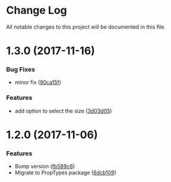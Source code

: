 # Change Log

All notable changes to this project will be documented in this file.

<a name="1.3.0"></a>
# 1.3.0 (2017-11-16)


### Bug Fixes

* minor fix ([90ca15f](https://github.com/SUI-Components/sui-components/commit/90ca15f))


### Features

* add option to select  the size ([3d03d05](https://github.com/SUI-Components/sui-components/commit/3d03d05))



<a name="1.2.0"></a>
# 1.2.0 (2017-11-06)


### Features

* Bump version ([fb589c6](https://github.com/SUI-Components/sui-components/commit/fb589c6))
* Migrate to PropTypes package ([6dcb109](https://github.com/SUI-Components/sui-components/commit/6dcb109))



